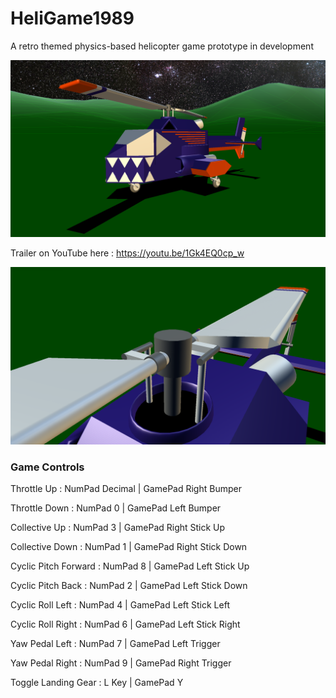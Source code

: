 # HeliGame1989
A retro themed physics-based helicopter game prototype in development


<p align="center">
  <img width="600" src="https://github.com/lehrj/HeliGame1989/blob/master/Images/HeliModel.png">
</p>

Trailer on YouTube here : https://youtu.be/1Gk4EQ0cp_w

<p align="center">
  <img width="600" src="https://github.com/lehrj/HeliGame1989/blob/master/Images/MainRotor1.png">
</p>


### Game Controls

Throttle Up : NumPad Decimal | GamePad Right Bumper

Throttle Down : NumPad 0 | GamePad Left Bumper

Collective Up : NumPad 3 | GamePad Right Stick Up

Collective Down : NumPad 1 | GamePad Right Stick Down

Cyclic Pitch Forward : NumPad 8 | GamePad Left Stick Up

Cyclic Pitch Back : NumPad 2 | GamePad Left Stick Down

Cyclic Roll Left : NumPad 4 | GamePad Left Stick Left

Cyclic Roll Right : NumPad 6 | GamePad Left Stick Right

Yaw Pedal Left : NumPad 7 | GamePad Left Trigger

Yaw Pedal Right : NumPad 9 | GamePad Right Trigger

Toggle Landing Gear : L Key | GamePad Y
